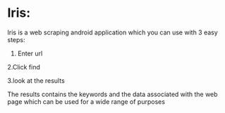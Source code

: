 # Iris:
Iris is a web scraping android application which you can use with 3 easy steps:

1. Enter url

2.Click find

3.look at the results

The results contains the keywords and the data associated with the web page which can be used for a wide range of purposes 

